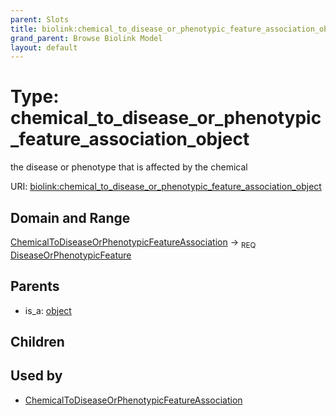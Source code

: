 ```yaml
---
parent: Slots
title: biolink:chemical_to_disease_or_phenotypic_feature_association_object
grand_parent: Browse Biolink Model
layout: default
---
```


# Type: chemical_to_disease_or_phenotypic_feature_association_object


the disease or phenotype that is affected by the chemical

URI: [biolink:chemical_to_disease_or_phenotypic_feature_association_object](https://w3id.org/biolink/vocab/chemical_to_disease_or_phenotypic_feature_association_object)

## Domain and Range

[ChemicalToDiseaseOrPhenotypicFeatureAssociation](ChemicalToDiseaseOrPhenotypicFeatureAssociation.md) ->  <sub>REQ</sub> [DiseaseOrPhenotypicFeature](DiseaseOrPhenotypicFeature.md)

## Parents

 *  is_a: [object](object.md)

## Children


## Used by

 * [ChemicalToDiseaseOrPhenotypicFeatureAssociation](ChemicalToDiseaseOrPhenotypicFeatureAssociation.md)
